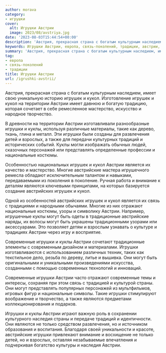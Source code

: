 ```yaml
---
author: morava
category:
- игрушки
cover:
  alt: Игрушки Австрии
  image: 2023/08/avstriya.jpg
date: '2023-08-03T15:44:54+00:00'
description: 'Австрия, прекрасная страна с богатым культурным наследием, имеет свою уникальную историю игрушек и кукол. Изготовление игрушек и кукол на территории...'
keywords: Игрушки Австрии, европа, связь-поколений, традиции, австрии, игрушки, игрушек, кукол, куклы, могут, национальные, австрийские, являются, современные, имеет, территории, мастерство, творчество, такие
summary: 'Австрия, прекрасная страна с богатым культурным наследием, имеет свою уникальную историю игрушек и кукол. Изготовление игрушек и кукол на территории...'
tag:
- европа
- связь-поколений
- традиции
title: Игрушки Австрии
url: /igrushki-avstrii/
---
```


Австрия, прекрасная страна с богатым культурным наследием, имеет свою уникальную историю игрушек и кукол. Изготовление игрушек и кукол на территории Австрии имеет давнюю и богатую традицию, которая сочетает в себе ремесленное мастерство, искусство и народное творчество.

В древности на территории Австрии изготавливали разнообразные игрушки и куклы, используя различные материалы, такие как дерево, ткань, глина и металл. Эти игрушки были созданы для развлечения детей и взрослых, а также для передачи культурных традиций и исторических событий. Куклы могли изображать обычных людей, сказочных персонажей или представлять определенные профессии и национальные костюмы.

Особенностью национальных игрушек и кукол Австрии является их качество и мастерство. Многие австрийские мастера игрушечного ремесла обладают исключительным талантом и навыками, передаваемыми из поколения в поколение. Ручная работа и внимание к деталям являются ключевыми принципами, на которых базируется создание австрийских игрушек и кукол.

Одной из особенностей австрийских игрушек и кукол является их связь с традициями и народными обычаями. Многие из них отражают национальные костюмы, узоры и символику Австрии. Например, игрушечные куклы могут быть одеты в традиционные австрийские наряды, их волосы могут быть украшены традиционными узорами или аксессуарами. Это позволяет детям и взрослым узнавать о культуре и традициях Австрии через игру и восприятие.

Современные игрушки и куклы Австрии сочетают традиционные элементы с современным дизайном и материалами. Игрушки изготавливаются с использованием различных техник, таких как текстильное дело, резьба по дереву, литье и вышивка. Они могут быть оригинальными и уникальными произведениями искусства, созданными с помощью современных технологий и инноваций.

Современные игрушки Австрии часто отражают современные темы и интересы, сохраняя при этом связь с традицией и культурой страны. Они могут представлять популярных персонажей из мультфильмов, игровых фигур и национальные символы. Такие игрушки стимулируют воображение и творчество, а также являются предметами коллекционирования и подарков.

Игрушки и куклы Австрии играют важную роль в сохранении культурного наследия страны и передаче традиций и идентичности. Они являются не только средством развлечения, но и источником образования и воспитания. Благодаря своей уникальности и красоте, австрийские игрушки привлекают внимание и восхищение не только детей, но и взрослых, оставляя незабываемые впечатления и подчеркивая богатство культуры и наследия Австрии.